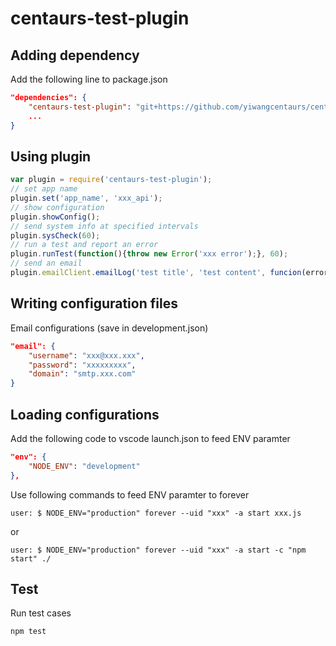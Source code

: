 # centaurs-test-plugin

## Adding dependency

Add the following line to package.json

~~~~ json
"dependencies": {
    "centaurs-test-plugin": "git+https://github.com/yiwangcentaurs/centaurs-test-plugin.git",
    ...
}
~~~~

## Using plugin

~~~~ javascript
var plugin = require('centaurs-test-plugin');
// set app name
plugin.set('app_name', 'xxx_api');
// show configuration
plugin.showConfig();
// send system info at specified intervals
plugin.sysCheck(60);
// run a test and report an error
plugin.runTest(function(){throw new Error('xxx error');}, 60);
// send an email
plugin.emailClient.emailLog('test title', 'test content', funcion(error){ });
~~~~

## Writing configuration files

Email configurations (save in development.json)

~~~~ json
"email": {
    "username": "xxx@xxx.xxx",
    "password": "xxxxxxxxx",
    "domain": "smtp.xxx.com"
}
~~~~

## Loading configurations

Add the following code to vscode launch.json to feed ENV paramter

~~~~ json
"env": {
    "NODE_ENV": "development"
},
~~~~

Use following commands to feed ENV paramter to forever

`user: $ NODE_ENV="production" forever --uid "xxx" -a start xxx.js`

or

`user: $ NODE_ENV="production" forever --uid "xxx" -a start -c "npm start" ./`

## Test

Run test cases

`npm test`